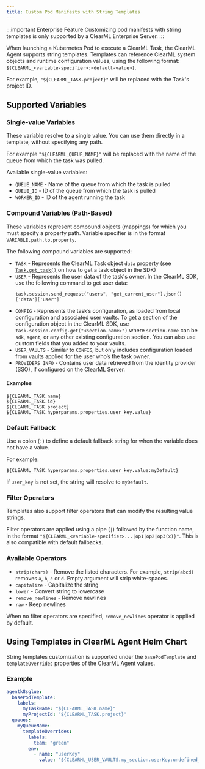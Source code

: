 ```yaml
---
title: Custom Pod Manifests with String Templates
---
```


:::important Enterprise Feature
Customizing pod manifests with string templates is only supported by a ClearML Enterprise Server.
:::

When launching a Kubernetes Pod to execute a ClearML Task, the ClearML Agent supports string templates. Templates can reference
ClearML system objects and runtime configuration values, using the following format: `${CLEARML_<variable-specifier>:<default-value>}`.

For example, `"${CLEARML_TASK.project}"` will be replaced with the Task's project ID.

## Supported Variables

### Single-value Variables

These variable resolve to a single value. You can use them directly in a template, without specifying any path.

For example `"${CLEARML_QUEUE_NAME}"` will be replaced with the name of the queue from which the task was pulled.

Available single-value variables:
- `QUEUE_NAME` - Name of the queue from which the task is pulled
- `QUEUE_ID` - ID of the queue from which the task is pulled
- `WORKER_ID` - ID of the agent running the task

### Compound Variables (Path-Based)

These variables represent compound objects (mappings) for which you must specify a property path. Variable specifier is 
in the format `VARIABLE.path.to.property`. 

The following compound variables are supported:

- `TASK` - Represents the ClearML Task object `data` property (see [`Task.get_task()`](../references/sdk/task.md#taskget_task) 
  on how to get a task object in the SDK)
- `USER` - Represents the user data of the task's owner. In the ClearML SDK, use the following 
  command to get user data:
  ```  
  task.session.send_request("users", "get_current_user").json()['data']['user']`
  ```  
- `CONFIG` - Represents the task’s configuration, as loaded from local configuration and associated 
  user vaults. To get a section of the configuration object in the ClearML SDK, use `task.session.config.get("<section-name>")` 
  where `section-name` can be `sdk`, `agent`, or any other existing configuration section. You can also use custom fields 
  that you added to your vaults.
- `USER_VAULTS` - Similar to `CONFIG`, but only includes configuration loaded 
  from vaults applied for the user who’s the task owner.
- `PROVIDERS_INFO` - Contains user data retrieved from the identity provider (SSO), if configured on the ClearML Server.

#### Examples

```
${CLEARML_TASK.name}
${CLEARML_TASK.id}
${CLEARML_TASK.project}
${CLEARML_TASK.hyperparams.properties.user_key.value}
```

### Default Fallback

Use a colon (`:`) to define a default fallback string for when the variable does not have a value.

For example:

```
${CLEARML_TASK.hyperparams.properties.user_key.value:myDefault}
```

If `user_key` is not set, the string will resolve to `myDefault`.


### Filter Operators

Templates also support filter operators that can modify the resulting value strings.

Filter operators are applied using a pipe (`|`) followed by the function name, in the format 
`"${CLEARML_<variable-specifier>...|op1|op2|op3(x)}"`. This is also compatible with default fallbacks.

### Available Operators

- `strip(chars)` - Remove the listed characters. For example, `strip(abcd)` removes `a`, `b`, `c` or `d`. Empty argument 
  will strip white-spaces.
- `capitalize` - Capitalize the string
- `lower` - Convert string to lowercase
- `remove_newlines` - Remove newlines
- `raw` - Keep newlines

When no filter operators are specified, `remove_newlines` operator is applied by default.

## Using Templates in ClearML Agent Helm Chart

String templates customization is supported under the `basePodTemplate` and `templateOverrides` properties of the ClearML 
Agent values.

### Example

```yaml
agentk8sglue:
  basePodTemplate:
    labels:
      myTaskName: "${CLEARML_TASK.name}"
      myProjectId: "${CLEARML_TASK.project}"
  queues:
    myQueueName:
      templateOverrides:
        labels:
          team: "green"
        env:
          - name: "userKey"
            value: "${CLEARML_USER_VAULTS.my_section.userKey:undefined_user_key}"
```